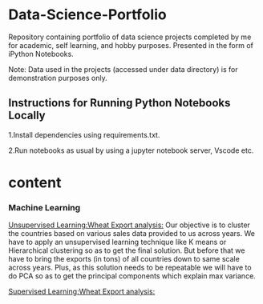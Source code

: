 # Data-Science-Portfolio
Repository containing portfolio of data science projects completed by me for academic, self learning, and hobby purposes. Presented in the form of iPython Notebooks.

Note: Data used in the projects (accessed under data directory) is for demonstration purposes only.

## Instructions for Running Python Notebooks Locally
1.Install dependencies using requirements.txt.

2.Run notebooks as usual by using a jupyter notebook server, Vscode etc.

# content
### Machine Learning
[Unsupervised Learning:Wheat Export analysis:](https://github.com/Ganeshdhanawade/Data-Science-Portfolio/blob/main/Project%203%20Wheat%20Export.ipynb)
Our objective is to cluster the countries based on various sales data provided to us across years. We have to apply an unsupervised learning technique like K means or Hierarchical clustering so as to get the final solution. But before that we have to bring the exports (in tons) of all countries down to same scale across years. Plus, as this solution needs to be repeatable we will have to do PCA so as to get the principal components which explain max variance.

[Supervised Learning:Wheat Export analysis:](https://github.com/Ganeshdhanawade/Data-Science-Portfolio/blob/main/Project%203%20Wheat%20Export.ipynb)
